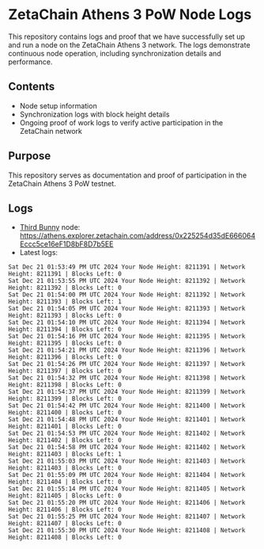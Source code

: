 # ZetaChain Athens 3 PoW Node Logs
This repository contains logs and proof that we have successfully set up and run a node on the ZetaChain Athens 3 network. The logs demonstrate continuous node operation, including synchronization details and performance.

## Contents
- Node setup information
- Synchronization logs with block height details
- Ongoing proof of work logs to verify active participation in the ZetaChain network

## Purpose
This repository serves as documentation and proof of participation in the ZetaChain Athens 3 PoW testnet.

## Logs

- [Third Bunny](https://thirdbunny.xyz/) node: https://athens.explorer.zetachain.com/address/0x225254d35dE666064Eccc5ce16eF1D8bF8D7b5EE
- Latest logs:
```
Sat Dec 21 01:53:49 PM UTC 2024 Your Node Height: 8211391 | Network Height: 8211391 | Blocks Left: 0
Sat Dec 21 01:53:55 PM UTC 2024 Your Node Height: 8211392 | Network Height: 8211392 | Blocks Left: 0
Sat Dec 21 01:54:00 PM UTC 2024 Your Node Height: 8211392 | Network Height: 8211393 | Blocks Left: 1
Sat Dec 21 01:54:05 PM UTC 2024 Your Node Height: 8211393 | Network Height: 8211393 | Blocks Left: 0
Sat Dec 21 01:54:10 PM UTC 2024 Your Node Height: 8211394 | Network Height: 8211394 | Blocks Left: 0
Sat Dec 21 01:54:16 PM UTC 2024 Your Node Height: 8211395 | Network Height: 8211395 | Blocks Left: 0
Sat Dec 21 01:54:21 PM UTC 2024 Your Node Height: 8211396 | Network Height: 8211396 | Blocks Left: 0
Sat Dec 21 01:54:26 PM UTC 2024 Your Node Height: 8211397 | Network Height: 8211397 | Blocks Left: 0
Sat Dec 21 01:54:32 PM UTC 2024 Your Node Height: 8211398 | Network Height: 8211398 | Blocks Left: 0
Sat Dec 21 01:54:37 PM UTC 2024 Your Node Height: 8211399 | Network Height: 8211399 | Blocks Left: 0
Sat Dec 21 01:54:42 PM UTC 2024 Your Node Height: 8211400 | Network Height: 8211400 | Blocks Left: 0
Sat Dec 21 01:54:48 PM UTC 2024 Your Node Height: 8211401 | Network Height: 8211401 | Blocks Left: 0
Sat Dec 21 01:54:53 PM UTC 2024 Your Node Height: 8211402 | Network Height: 8211402 | Blocks Left: 0
Sat Dec 21 01:54:58 PM UTC 2024 Your Node Height: 8211402 | Network Height: 8211403 | Blocks Left: 1
Sat Dec 21 01:55:03 PM UTC 2024 Your Node Height: 8211403 | Network Height: 8211403 | Blocks Left: 0
Sat Dec 21 01:55:09 PM UTC 2024 Your Node Height: 8211404 | Network Height: 8211404 | Blocks Left: 0
Sat Dec 21 01:55:14 PM UTC 2024 Your Node Height: 8211405 | Network Height: 8211405 | Blocks Left: 0
Sat Dec 21 01:55:20 PM UTC 2024 Your Node Height: 8211406 | Network Height: 8211406 | Blocks Left: 0
Sat Dec 21 01:55:25 PM UTC 2024 Your Node Height: 8211407 | Network Height: 8211407 | Blocks Left: 0
Sat Dec 21 01:55:30 PM UTC 2024 Your Node Height: 8211408 | Network Height: 8211408 | Blocks Left: 0
```
